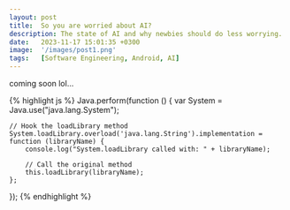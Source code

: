 ```yaml
---
layout: post
title:  So you are worried about AI?
description: The state of AI and why newbies should do less worrying.
date:   2023-11-17 15:01:35 +0300
image:  '/images/post1.png'
tags:   [Software Engineering, Android, AI]
---
```

coming soon lol...

{% highlight js %}
Java.perform(function () {
    var System = Java.use("java.lang.System");

    // Hook the loadLibrary method
    System.loadLibrary.overload('java.lang.String').implementation = function (libraryName) {
        console.log("System.loadLibrary called with: " + libraryName);
        
        // Call the original method
        this.loadLibrary(libraryName);
    };
});
{% endhighlight %}